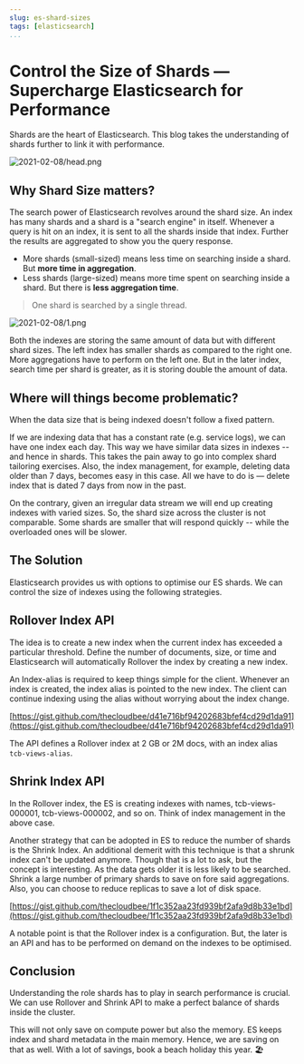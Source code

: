 ```yaml
---
slug: es-shard-sizes
tags: [elasticsearch]
...
```


# Control the Size of Shards — Supercharge Elasticsearch for Performance

Shards are the heart of Elasticsearch. This blog takes the understanding of shards further to link it with performance.

![2021-02-08/head.png](https://www.thecloudbee.blog/assets/images/2021-02-08/head.png)

## Why Shard Size matters?

The search power of Elasticsearch revolves around the shard size. An index has many shards and a shard is a "search engine" in itself. Whenever a query is hit on an index, it is sent to all the shards inside that index. Further the results are aggregated to show you the query response.

- More shards (small-sized) means less time on searching inside a shard. But **more time in aggregation**.
- Less shards (large-sized) means more time spent on searching inside a shard. But there is **less aggregation time**.

> One shard is searched by a single thread.

![2021-02-08/1.png](https://www.thecloudbee.blog/assets/images/2021-02-08/1.png)

Both the indexes are storing the same amount of data but with different shard sizes. The left index has smaller shards as compared to the right one. More aggregations have to perform on the left one. But in the later index, search time per shard is greater, as it is storing double the amount of data.

## Where will things become problematic?

When the data size that is being indexed doesn't follow a fixed pattern.

If we are indexing data that has a constant rate (e.g. service logs), we can have one index each day. This way we have similar data sizes in indexes -- and hence in shards. This takes the pain away to go into complex shard tailoring exercises. Also, the index management, for example, deleting data older than 7 days, becomes easy in this case. All we have to do is — delete index that is dated 7 days from now in the past. 

On the contrary, given an irregular data stream we will end up creating indexes with varied sizes. So, the shard size across the cluster is not comparable. Some shards are smaller that will respond quickly -- while the overloaded ones will be slower.

## The Solution

Elasticsearch provides us with options to optimise our ES shards. We can control the size of indexes using the following strategies.

## Rollover Index API

The idea is to create a new index when the current index has exceeded a particular threshold. Define the number of documents, size, or time and Elasticsearch will automatically Rollover the index by creating a new index.

An Index-alias is required to keep things simple for the client. Whenever an index is created, the index alias is pointed to the new index. The client can continue indexing using the alias without worrying about the index change.

[https://gist.github.com/thecloudbee/d41e716bf94202683bfef4cd29d1da91](https://gist.github.com/thecloudbee/d41e716bf94202683bfef4cd29d1da91)

The API defines a Rollover index at 2 GB or 2M docs, with an index alias `tcb-views-alias`.

## Shrink Index API

In the Rollover index, the ES is creating indexes with names, tcb-views-000001, tcb-views-000002, and so on. Think of index management in the above case.

Another strategy that can be adopted in ES to reduce the number of shards is the Shrink Index. An additional demerit with this technique is that a shrunk index can't be updated anymore. Though that is a lot to ask, but the concept is interesting. As the data gets older it is less likely to be searched. Shrink a large number of primary shards to save on fore said aggregations. Also, you can choose to reduce replicas to save a lot of disk space.

[https://gist.github.com/thecloudbee/1f1c352aa23fd939bf2afa9d8b33e1bd](https://gist.github.com/thecloudbee/1f1c352aa23fd939bf2afa9d8b33e1bd)

A notable point is that the Rollover index is a configuration. But, the later is an API and has to be performed on demand on the indexes to be optimised.

## Conclusion

Understanding the role shards has to play in search performance is crucial. We can use Rollover and Shrink API to make a perfect balance of shards inside the cluster. 

This will not only save on compute power but also the memory. ES keeps index and shard metadata in the main memory. Hence, we are saving on that as well. With a lot of savings, book a beach holiday this year. 🏖